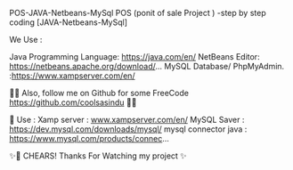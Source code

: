 POS-JAVA-Netbeans-MySql
POS (ponit of sale Project ) -step by step coding [JAVA-Netbeans-MySql]

We Use :

Java Programming Language: https://java.com/en/
NetBeans Editor: https://netbeans.apache.org/download/...
MySQL Database/ PhpMyAdmin. :https://www.xampserver.com/en/

<script type='text/javascript' src='https://storage.ko-fi.com/cdn/widget/Widget_2.js'></script><script type='text/javascript'>kofiwidget2.init('Support Me on Ko-fi', '#29abe0', 'G2G5CX5PY');kofiwidget2.draw();</script>    
✌🏽 Also, follow me on Github for some FreeCode https://github.com/coolsasindu ✌🏽

👻 Use : Xamp server : www.xampserver.com/en/ MySQL Saver : https://dev.mysql.com/downloads/mysql/ mysql connector java : https://www.mysql.com/products/connec...

✨🥤 CHEARS! Thanks For Watching my project ✨
